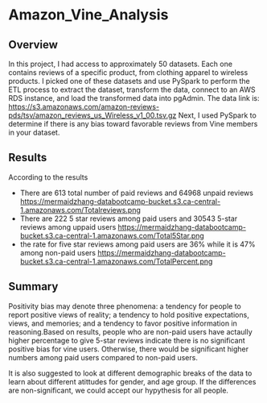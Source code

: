 # Amazon_Vine_Analysis
## Overview
In this project, I had access to approximately 50 datasets. Each one contains reviews of a specific product, from clothing apparel to wireless products. I picked one of these datasets and use PySpark to perform the ETL process to extract the dataset, transform the data, connect to an AWS RDS instance, and load the transformed data into pgAdmin. The data link is: https://s3.amazonaws.com/amazon-reviews-pds/tsv/amazon_reviews_us_Wireless_v1_00.tsv.gz
Next, I used PySpark to determine if there is any bias toward favorable reviews from Vine members in your dataset. 

## Results
According to the results 
- There are 613 total number of paid reviews and 64968 unpaid reviews
https://mermaidzhang-databootcamp-bucket.s3.ca-central-1.amazonaws.com/Totalreviews.png
- There are 222 5 star reviews among paid users and 30543 5-star reviews among uppaid users
https://mermaidzhang-databootcamp-bucket.s3.ca-central-1.amazonaws.com/Total5Star.png
- the rate for five star reviews among paid users are 36% while it is 47% among non-paid users
https://mermaidzhang-databootcamp-bucket.s3.ca-central-1.amazonaws.com/TotalPercent.png
## Summary 
Positivity bias may denote three phenomena: a tendency for people to report positive views of reality; a tendency to hold positive expectations, views, and memories; and a tendency to favor positive information in reasoning.Based on results, people who are non-paid users have actaully higher percentage to give 5-star reviews indicate there is no significant positive bias for vine users. Otherwise, there would be significant higher numbers among paid users compared to non-paid users. 

It is also suggested to look at different demographic breaks of the data to learn about different atittudes for gender, and age group. If the differences are non-significant, we could accept our hypythesis for all people.
